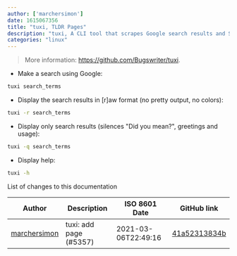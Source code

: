 ```yaml
---
author: ['marchersimon']
date: 1615067356
title: "tuxi, TLDR Pages"
description: "tuxi, A CLI tool that scrapes Google search results and SERPs that provides instant and concise answers."
categories: "linux"
---
```

> More information: <https://github.com/Bugswriter/tuxi>.

- Make a search using Google:

```bash
tuxi search_terms
```

- Display the search results in [r]aw format (no pretty output, no colors):

```bash
tuxi -r search_terms
```

- Display only search results (silences "Did you mean?", greetings and usage):

```bash
tuxi -q search_terms
```

- Display help:

```bash
tuxi -h
```
List of changes to this documentation


Author | Description | ISO 8601 Date | GitHub link
------|-----|-----|-----
[marchersimon](mailto:50295997+marchersimon@users.noreply.github.com) | tuxi: add page (#5357) | 2021-03-06T22:49:16 | [41a52313834b](https://github.com/tldr-pages/tldr/commit/41a52313834b72cec3aad7ac7ca7c1317eda3bfb)

